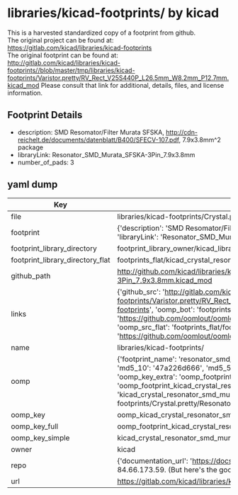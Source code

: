 # libraries/kicad-footprints/ by kicad  
This is a harvested standardized copy of a footprint from github.  
The original project can be found at:  
https://gitlab.com/kicad/libraries/kicad-footprints  
The original footprint can be found at:
http://gitlab.com/kicad/libraries/kicad-footprints//blob/master/tmp/libraries/kicad-footprints/Varistor.pretty/RV_Rect_V25S440P_L26.5mm_W8.2mm_P12.7mm.kicad_mod
Please consult that link for additional, details, files, and license information.  
## Footprint Details
* description: SMD Resomator/Filter Murata SFSKA, http://cdn-reichelt.de/documents/datenblatt/B400/SFECV-107.pdf, 7.9x3.8mm^2 package  
* libraryLink: Resonator_SMD_Murata_SFSKA-3Pin_7.9x3.8mm  
* number_of_pads: 3  
## yaml dump  
| Key | Value |  
| --- | --- |  
| file | libraries/kicad-footprints/Crystal.pretty/Resonator_SMD_Murata_SFSKA-3Pin_7.9x3.8mm.kicad_mod |  
| footprint | {'description': 'SMD Resomator/Filter Murata SFSKA, http://cdn-reichelt.de/documents/datenblatt/B400/SFECV-107.pdf, 7.9x3.8mm^2 package', 'libraryLink': 'Resonator_SMD_Murata_SFSKA-3Pin_7.9x3.8mm', 'number_of_pads': 3} |  
| footprint_library_directory | footprint_library_owner/kicad_libraries/kicad-footprints/ |  
| footprint_library_directory_flat | footprints_flat/kicad_crystal_resonator_smd_murata_sfska_3pin_7_9x3_8mm/working |  
| github_path | http://github.com/kicad/libraries/kicad-footprints//blob/master/tmp/libraries/kicad-footprints/Crystal.pretty/Resonator_SMD_Murata_SFSKA-3Pin_7.9x3.8mm.kicad_mod |  
| links | {'github_src': 'http://gitlab.com/kicad/libraries/kicad-footprints//blob/master/tmp/libraries/kicad-footprints/Varistor.pretty/RV_Rect_V25S440P_L26.5mm_W8.2mm_P12.7mm.kicad_mod', 'github_src_repo': 'https://gitlab.com/kicad/libraries/kicad-footprints', 'oomp_bot': 'footprints/kicad_crystal_resonator_smd_murata_sfska_3pin_7_9x3_8mm/working', 'oomp_bot_github': 'https://github.com/oomlout/oomlout_oomp_footprint_bot/tree/main/footprints/kicad_crystal_resonator_smd_murata_sfska_3pin_7_9x3_8mm/working', 'oomp_src_flat': 'footprints_flat/footprints_flat/kicad_crystal_resonator_smd_murata_sfska_3pin_7_9x3_8mm/working', 'oomp_src_flat_github': 'https://github.com/oomlout/oomlout_oomp_footprint_src/tree/main/footprints_flat/kicad_crystal_resonator_smd_murata_sfska_3pin_7_9x3_8mm/working'} |  
| name | libraries/kicad-footprints/ |  
| oomp | {'footprint_name': 'resonator_smd_murata_sfska_3pin_7_9x3_8mm', 'library_name': 'crystal', 'md5': '47a226d66679839946e97284e9d56b2f', 'md5_10': '47a226d666', 'md5_5': '47a22', 'md5_6': '47a226', 'oomp_key': 'oomp_kicad_crystal_resonator_smd_murata_sfska_3pin_7_9x3_8mm', 'oomp_key_extra': 'oomp_footprint_kicad_crystal_resonator_smd_murata_sfska_3pin_7_9x3_8mm', 'oomp_key_full': 'oomp_footprint_kicad_crystal_resonator_smd_murata_sfska_3pin_7_9x3_8mm_47a226', 'oomp_key_simple': 'kicad_crystal_resonator_smd_murata_sfska_3pin_7_9x3_8mm', 'original_filename': 'libraries/kicad-footprints/Crystal.pretty/Resonator_SMD_Murata_SFSKA-3Pin_7.9x3.8mm.kicad_mod', 'owner_name': 'kicad'} |  
| oomp_key | oomp_kicad_crystal_resonator_smd_murata_sfska_3pin_7_9x3_8mm |  
| oomp_key_full | oomp_footprint_kicad_crystal_resonator_smd_murata_sfska_3pin_7_9x3_8mm |  
| oomp_key_simple | kicad_crystal_resonator_smd_murata_sfska_3pin_7_9x3_8mm |  
| owner | kicad |  
| repo | {'documentation_url': 'https://docs.github.com/rest/overview/resources-in-the-rest-api#rate-limiting', 'message': "API rate limit exceeded for 84.66.173.59. (But here's the good news: Authenticated requests get a higher rate limit. Check out the documentation for more details.)"} |  
| url | https://gitlab.com/kicad/libraries/kicad-footprints |  

